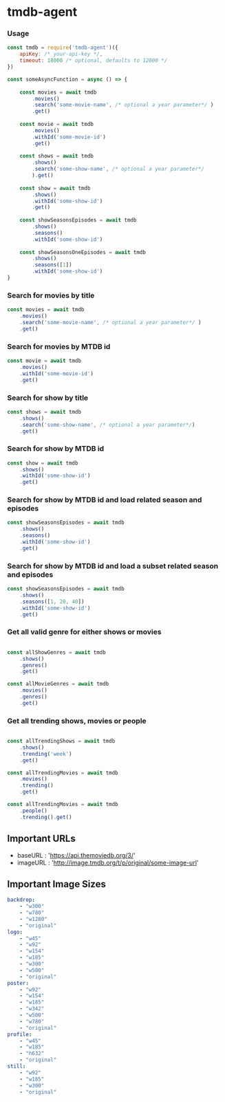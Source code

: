 # tmdb-agent

### Usage
```js
const tmdb = require('tmdb-agent')({
    apiKey: /* your-api-key */,
    timeout: 18000 /* optional, defaults to 12000 */
})

const someAsyncFunction = async () => {
    
    const movies = await tmdb
        .movies()
        .search('some-movie-name', /* optional a year parameter*/ )
        .get()
    
    const movie = await tmdb
        .movies()
        .withId('some-movie-id')
        .get()
    
    const shows = await tmdb
        .shows()
        .search('some-show-name', /* optional a year parameter*/
        ).get()
    
    const show = await tmdb
        .shows()
        .withId('some-show-id')
        .get()
    
    const showSeasonsEpisodes = await tmdb
        .shows()
        .seasons()
        .withId('some-show-id')
    
    const showSeasonsOneEpisodes = await tmdb
        .shows()
        .seasons([1])
        .withId('some-show-id')
}
```

### Search for movies by title
```js
const movies = await tmdb
    .movies()
    .search('some-movie-name', /* optional a year parameter*/ )
    .get()
```

### Search for movies by MTDB id
```js
const movie = await tmdb
    .movies()
    .withId('some-movie-id')
    .get()
```

### Search for show by title
```js
const shows = await tmdb
    .shows()
    .search('some-show-name', /* optional a year parameter*/)
    .get()
```

### Search for show by MTDB id
```js
const show = await tmdb
    .shows()
    .withId('some-show-id')
    .get()
```

### Search for show by MTDB id and load related season and episodes
```js
const showSeasonsEpisodes = await tmdb
    .shows()
    .seasons()
    .withId('some-show-id')
    .get()
```

### Search for show by MTDB id and load a subset related season and episodes
```js
const showSeasonsEpisodes = await tmdb
    .shows()
    .seasons([1, 20, 40])
    .withId('some-show-id')
    .get()
```

### Get all valid genre for either shows or movies
```js

const allShowGenres = await tmdb
    .shows()
    .genres()
    .get()

const allMovieGenres = await tmdb
    .movies()
    .genres()
    .get()
```

### Get all trending shows, movies or people
```js

const allTrendingShows = await tmdb
    .shows()
    .trending('week')
    .get()

const allTrendingMovies = await tmdb
    .movies()
    .trending()
    .get()

const allTrendingMovies = await tmdb
    .people()
    .trending().get()
```

## Important URLs
- baseURL : 'https://api.themoviedb.org/3/'
- imageURL : 'http://image.tmdb.org/t/p/original/some-image-url'


## Important Image Sizes

```yaml
backdrop:
    - "w300"
    - "w780"
    - "w1280"
    - "original"
logo:
    - "w45"
    - "w92"
    - "w154"
    - "w185"
    - "w300"
    - "w500"
    - "original"
poster:
    - "w92"
    - "w154"
    - "w185"
    - "w342"
    - "w500"
    - "w780"
    - "original"
profile:
    - "w45"
    - "w185"
    - "h632"
    - "original"
still:
    - "w92"
    - "w185"
    - "w300"
    - "original"
```

